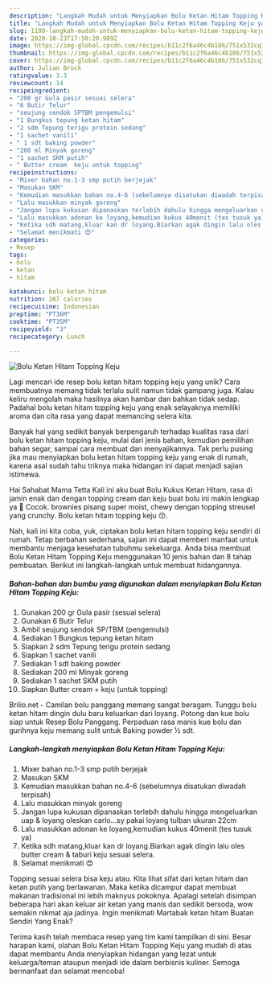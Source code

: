 ```yaml
---
description: "Langkah Mudah untuk Menyiapkan Bolu Ketan Hitam Topping Keju yang Bisa Manjain Lidah"
title: "Langkah Mudah untuk Menyiapkan Bolu Ketan Hitam Topping Keju yang Bisa Manjain Lidah"
slug: 1199-langkah-mudah-untuk-menyiapkan-bolu-ketan-hitam-topping-keju-yang-bisa-manjain-lidah
date: 2020-10-23T17:50:20.989Z
image: https://img-global.cpcdn.com/recipes/b11c2f6a46c4b186/751x532cq70/bolu-ketan-hitam-topping-keju-foto-resep-utama.jpg
thumbnail: https://img-global.cpcdn.com/recipes/b11c2f6a46c4b186/751x532cq70/bolu-ketan-hitam-topping-keju-foto-resep-utama.jpg
cover: https://img-global.cpcdn.com/recipes/b11c2f6a46c4b186/751x532cq70/bolu-ketan-hitam-topping-keju-foto-resep-utama.jpg
author: Julian Brock
ratingvalue: 3.3
reviewcount: 14
recipeingredient:
- "200 gr Gula pasir sesuai selera"
- "6 Butir Telur"
- "seujung sendok SPTBM pengemulsi"
- "1 Bungkus tepung ketan hitam"
- "2 sdm Tepung terigu protein sedang"
- "1 sachet vanili"
- " 1 sdt baking powder"
- "200 ml Minyak goreng"
- "1 sachet SKM putih"
- " Butter cream  keju untuk topping"
recipeinstructions:
- "Mixer bahan no.1-3 smp putih berjejak"
- "Masukan SKM"
- "Kemudian masukkan bahan no.4-6 (sebelumnya disatukan diwadah terpisah)"
- "Lalu masukkan minyak goreng"
- "Jangan lupa kukusan dipanaskan terlebih dahulu hingga mengeluarkan uap &amp; loyang oleskan carlo...sy pakai loyang tulban ukuran 22cm"
- "Lalu masukkan adonan ke loyang,kemudian kukus 40menit (tes tusuk ya)"
- "Ketika sdh matang,kluar kan dr loyang.Biarkan agak dingin lalu oles butter cream &amp; taburi keju sesuai selera."
- "Selamat menikmati 😍"
categories:
- Resep
tags:
- bolu
- ketan
- hitam

katakunci: bolu ketan hitam 
nutrition: 267 calories
recipecuisine: Indonesian
preptime: "PT36M"
cooktime: "PT35M"
recipeyield: "3"
recipecategory: Lunch

---
```



![Bolu Ketan Hitam Topping Keju](https://img-global.cpcdn.com/recipes/b11c2f6a46c4b186/751x532cq70/bolu-ketan-hitam-topping-keju-foto-resep-utama.jpg)

Lagi mencari ide resep bolu ketan hitam topping keju yang unik? Cara membuatnya memang tidak terlalu sulit namun tidak gampang juga. Kalau keliru mengolah maka hasilnya akan hambar dan bahkan tidak sedap. Padahal bolu ketan hitam topping keju yang enak selayaknya memiliki aroma dan cita rasa yang dapat memancing selera kita.

Banyak hal yang sedikit banyak berpengaruh terhadap kualitas rasa dari bolu ketan hitam topping keju, mulai dari jenis bahan, kemudian pemilihan bahan segar, sampai cara membuat dan menyajikannya. Tak perlu pusing jika mau menyiapkan bolu ketan hitam topping keju yang enak di rumah, karena asal sudah tahu triknya maka hidangan ini dapat menjadi sajian istimewa.

Hai Sahabat Mama Tetta Kali ini aku buat Bolu Kukus Ketan Hitam, rasa di jamin enak dan dengan topping cream dan keju buat bolu ini makin lengkap ya 🥰 Cocok. brownies pisang super moist, chewy dengan topping streusel yang crunchy. Bolu ketan hitam topping keju 😚.


Nah, kali ini kita coba, yuk, ciptakan bolu ketan hitam topping keju sendiri di rumah. Tetap berbahan sederhana, sajian ini dapat memberi manfaat untuk membantu menjaga kesehatan tubuhmu sekeluarga. Anda bisa membuat Bolu Ketan Hitam Topping Keju menggunakan 10 jenis bahan dan 8 tahap pembuatan. Berikut ini langkah-langkah untuk membuat hidangannya.

<!--inarticleads1-->

##### Bahan-bahan dan bumbu yang digunakan dalam menyiapkan Bolu Ketan Hitam Topping Keju:

1. Gunakan 200 gr Gula pasir (sesuai selera)
1. Gunakan 6 Butir Telur
1. Ambil seujung sendok SP/TBM (pengemulsi)
1. Sediakan 1 Bungkus tepung ketan hitam
1. Siapkan 2 sdm Tepung terigu protein sedang
1. Siapkan 1 sachet vanili
1. Sediakan  1 sdt baking powder
1. Sediakan 200 ml Minyak goreng
1. Sediakan 1 sachet SKM putih
1. Siapkan  Butter cream + keju (untuk topping)


Brilio.net - Camilan bolu panggang memang sangat beragam. Tunggu bolu ketan hitam dingin dulu baru keluarkan dari loyang. Potong dan kue bolu siap untuk Resep Bolu Panggang. Perpaduan rasa manis kue bolu dan gurihnya keju memang sulit untuk Baking powder ½ sdt. 

<!--inarticleads2-->

##### Langkah-langkah menyiapkan Bolu Ketan Hitam Topping Keju:

1. Mixer bahan no.1-3 smp putih berjejak
1. Masukan SKM
1. Kemudian masukkan bahan no.4-6 (sebelumnya disatukan diwadah terpisah)
1. Lalu masukkan minyak goreng
1. Jangan lupa kukusan dipanaskan terlebih dahulu hingga mengeluarkan uap &amp; loyang oleskan carlo...sy pakai loyang tulban ukuran 22cm
1. Lalu masukkan adonan ke loyang,kemudian kukus 40menit (tes tusuk ya)
1. Ketika sdh matang,kluar kan dr loyang.Biarkan agak dingin lalu oles butter cream &amp; taburi keju sesuai selera.
1. Selamat menikmati 😍


Topping sesuai selera bisa keju atau. Kita lihat sifat dari ketan hitam dan ketan putih yang berlawanan. Maka ketika dicampur dapat membuat makanan tradisional ini lebih maknyus pokoknya. Apalagi setelah disimpan beberapa hari akan keluar air ketan yang manis dan sedikit bersoda, wow semakin nikmat aja jadinya. Ingin menikmati Martabak ketan hitam Buatan Sendiri Yang Enak? 

Terima kasih telah membaca resep yang tim kami tampilkan di sini. Besar harapan kami, olahan Bolu Ketan Hitam Topping Keju yang mudah di atas dapat membantu Anda menyiapkan hidangan yang lezat untuk keluarga/teman ataupun menjadi ide dalam berbisnis kuliner. Semoga bermanfaat dan selamat mencoba!
